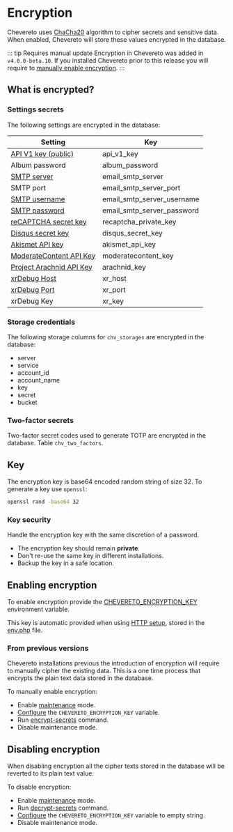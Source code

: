 # Encryption

Chevereto uses [ChaCha20](https://datatracker.ietf.org/doc/html/rfc7539) algorithm to cipher secrets and sensitive data. When enabled, Chevereto will store these values encrypted in the database.

::: tip Requires manual update
Encryption in Chevereto was added in `v4.0.0-beta.10`. If you installed Chevereto prior to this release you will require to [manually enable encryption](#enabling-encryption).
:::

## What is encrypted?

### Settings secrets

The following settings are encrypted in the database:

| Setting                                                                                                             | Key                        |
| ------------------------------------------------------------------------------------------------------------------- | -------------------------- |
| [API V1 key (public)](../../developer/api/api-v1.md#key)                                                            | api_v1_key                 |
| Album password                                                                                                      | album_password             |
| [SMTP server](https://v4-admin.chevereto.com/settings/email.html#smtp-server-and-port)                              | email_smtp_server          |
| SMTP port                                                                                                           | email_smtp_server_port     |
| [SMTP username](https://v4-admin.chevereto.com/settings/email.html#smtp-username)                                   | email_smtp_server_username |
| [SMTP password](https://v4-admin.chevereto.com/settings/email.html#smtp-password)                                   | email_smtp_server_password |
| [reCAPTCHA secret key](https://v4-admin.chevereto.com/settings/external-services.html#recaptcha-secret-key)         | recaptcha_private_key      |
| [Disqus secret key](https://v4-admin.chevereto.com/settings/external-services.html#disqus-secret-key)               | disqus_secret_key          |
| [Akismet API key](https://v4-admin.chevereto.com/settings/external-services.html#akismet-api-key)                   | akismet_api_key            |
| [ModerateContent API Key](https://v4-admin.chevereto.com/settings/external-services.html#moderatecontent-api-key)   | moderatecontent_key        |
| [Project Arachnid API Key](https://v4-admin.chevereto.com/settings/external-services.html#project-arachnid-api-key) | arachnid_key               |
| [xrDebug Host](https://v4-admin.chevereto.com/settings/system.html#xr-debug-host)                                   | xr_host                    |
| [xrDebug Port](https://v4-admin.chevereto.com/settings/system.html#xr-debug-port)                                   | xr_port                    |
| xrDebug Key                                                                                                         | xr_key                     |

### Storage credentials

The following storage columns for `chv_storages` are encrypted in the database:

* server
* service
* account_id
* account_name
* key
* secret
* bucket

### Two-factor secrets

Two-factor secret codes used to generate TOTP are encrypted in the database. Table `chv_two_factors`.

## Key

The encryption key is base64 encoded random string of size 32. To generate a key use `openssl`:

```sh
openssl rand -base64 32
```

### Key security

Handle the encryption key with the same discretion of a password.

* The encryption key should remain **private**.
* Don't re-use the same key in different installations.
* Backup the key in a safe location.

## Enabling encryption

To enable encryption provide the [CHEVERETO_ENCRYPTION_KEY](../configuration/environment.md#encryption-key) environment variable.

This key is automatic provided when using [HTTP setup](../installing/installation.md#setup), stored in the [env.php](../configuration/env.php.md) file.

### From previous versions

Chevereto installations previous the introduction of encryption will require to manually cipher the existing data. This is a one time process that encrypts the plain text data stored in the database.

To manually enable encryption:

* Enable [maintenance](https://v4-admin.chevereto.com/settings/system.html#maintenance) mode.
* [Configure](../configuration/configuring.md) the `CHEVERETO_ENCRYPTION_KEY` variable.
* Run [encrypt-secrets](cli.md#encrypt-secrets) command.
* Disable maintenance mode.

## Disabling encryption

When disabling encryption all the cipher texts stored in the database will be reverted to its plain text value.

To disable encryption:

* Enable [maintenance](https://v4-admin.chevereto.com/settings/system.html#maintenance) mode.
* Run [decrypt-secrets](cli.md#decrypt-secrets) command.
* [Configure](../configuration/configuring.md) the `CHEVERETO_ENCRYPTION_KEY` variable to empty string.
* Disable maintenance mode.
